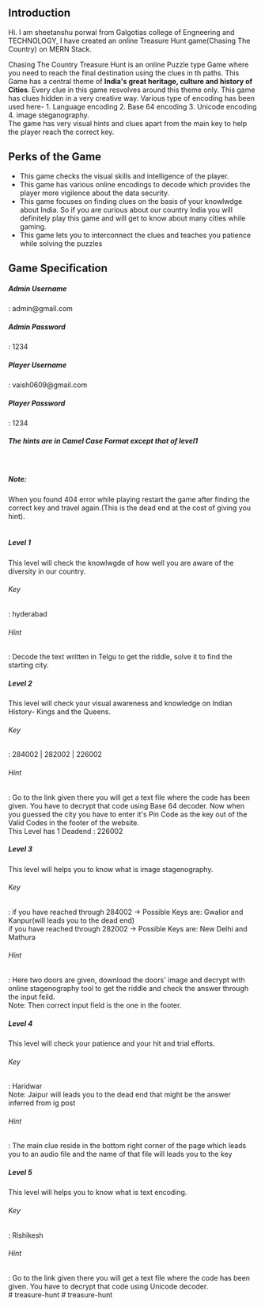 <h2>Introduction</h2>
<p>Hi. I am sheetanshu porwal from Galgotias college of Engneering and TECHNOLOGY, I have created an online Treasure Hunt game(Chasing The Country) on MERN Stack.</p>
Chasing The Country Treasure Hunt is an online Puzzle type Game where you need to reach the final destination using the clues in th paths.
This Game has a central theme of <b>India's great heritage, culture and history of Cities</b>. Every clue in this game resvolves around this theme only.
This game has clues hidden in a very creative way. Various type of encoding has been used here-
      1. Language encoding 2. Base 64 encoding 3. Unicode encoding 4. image steganography. <br>
The game has very visual hints and clues apart from the main key to help the player reach the correct key.

<h2>Perks of the Game</h2>
<ul>
  <li>This game checks the visual skills and intelligence of the player.</li>
  <li>This game has various online encodings to decode which provides the player more vigilence about the data security.</li>
  <li>This game focuses on finding clues on the basis of your knowlwdge about India. So if you are curious about our country India you will definitely play this game and will get to know about many cities while gaming.</li>
  <li>This game lets you to interconnect the clues and teaches you patience while solving the puzzles </li>
 </ul>
 
 <h2>Game Specification </h2>
 <h5>Admin Username</h5> : admin@gmail.com
 <h5>Admin Password</h5> : 1234
 <h5>Player Username</h5> : vaish0609@gmail.com
 <h5>Player Password</h5> : 1234
 <h5>The hints are in Camel Case Format except that of level1</h5>
 <br>
 <h5>Note:</h5> When you found 404 error while playing restart the game after finding the correct key and travel again.(This is the dead end at the cost of giving you hint).
 <br />
 
<br>
<h5>Level 1</h5>
<p>This level will check the knowlwgde of how well you are aware of the diversity in our country.</p>
<h6>Key</h6>: hyderabad <br>
<h6>Hint</h6>: Decode the text written in Telgu to get the riddle, solve it to find the starting city.<br>

<h5>Level 2</h5>
<p>This level will check your visual awareness and knowledge on Indian History- Kings and the Queens.</p>
<h6>Key</h6>: 284002 | 282002 | 226002 <br>
<h6>Hint</h6>: Go to the link given there you will get a text file where the code has been given. You have to decrypt that code using Base 64 decoder. Now when you guessed the city you have to enter it's Pin Code as the key out of the Valid Codes in the footer of the website.<br>
       This Level has 1 Deadend : 226002
      <br>
      
 <h5>Level 3</h5>
<p>This level will helps you to know what is image stagenography.</p>
<h6>Key</h6>: if you have reached through 284002 -> Possible Keys are: Gwalior and Kanpur(will leads you to the dead end) <br>
              if you have reached through 282002 -> Possible Keys are: New Delhi and Mathura<br>
<h6>Hint</h6>: Here two doors are given, download the doors' image and decrypt with online stagenography tool to get the riddle and check the answer through the input feild. <br> Note: Then correct input field is the one in the footer. <br>

<h5>Level 4</h5>
<p>This level will check your patience and your hit and trial efforts.</p>
<h6>Key</h6>: Haridwar <br> Note: Jaipur will leads you to the dead end that might be the answer inferred from ig post <br>
<h6>Hint</h6>: The main clue reside in the bottom right corner of the page which leads you to an audio file and the name of that file will leads you to the key<br>

<h5>Level 5</h5>
<p>This level will helps you to know what is text encoding.</p>
<h6>Key</h6>: Rishikesh <br>
<h6>Hint</h6>: Go to the link given there you will get a text file where the code has been given. You have to decrypt that code using Unicode decoder.<br>
# treasure-hunt
# treasure-hunt
